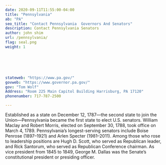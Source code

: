 ```yaml
---
date: 2020-09-11T11:55:00-04:00
title: "Pennsylvania"
ab: "PA"
seo_title: "Contact Pennsylvania  Governors And Senators"
description: Contact Pennsylvania Senators
author: john shim
url: /pennsylvania/
flag: seal.png
weight: 1






stateweb: "https://www.pa.gov/"
govweb: "https://www.governor.pa.gov/"
gov: "Tom Wolf"
Address: "Room 225 Main Capitol Building Harrisburg, PA 17120"
phonenumber: 717-787-2500

---
```


Established as a state on December 12, 1787—the second state to join the Union—Pennsylvania became the first state to elect U.S. senators. William Maclay and Robert Morris, elected on September 30, 1788, took office on March 4, 1789. Pennsylvania’s longest-serving senators include Boise Penrose (1897–1921) and Arlen Specter (1981–2011). Among those who rose to leadership positions are Hugh D. Scott, who served as Republican leader, and Rick Santorum, who served as Republican Conference chairman. As vice president from 1845 to 1849, George M. Dallas was the Senate’s constitutional president or presiding officer.